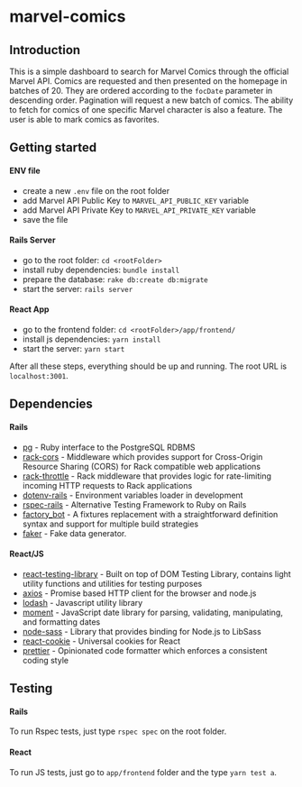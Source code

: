 # marvel-comics

## Introduction
This is a simple dashboard to search for Marvel Comics through the official Marvel API. Comics are requested and then presented on the homepage in batches of 20. They are ordered according to the `focDate` parameter in descending order. Pagination will request a new batch of comics. The ability to fetch for comics of one specific Marvel character is also a feature. The user is able to mark comics as favorites.

## Getting started
#### ENV file
 - create a new `.env` file on the root folder
 - add Marvel API Public Key to `MARVEL_API_PUBLIC_KEY` variable
 - add Marvel API Private Key to `MARVEL_API_PRIVATE_KEY` variable
 - save the file

#### Rails Server
 - go to the root folder: `cd <rootFolder>`
 - install ruby dependencies: `bundle install`
 - prepare the database: `rake db:create db:migrate`
 - start the server: `rails server`
 
#### React App
 - go to the frontend folder: `cd <rootFolder>/app/frontend/`
 - install js dependencies: `yarn install`
 - start the server: `yarn start`

After all these steps, everything should be up and running. The root URL is `localhost:3001`.

## Dependencies
#### Rails
 - [pg](https://github.com/ged/ruby-pg) - Ruby interface to the PostgreSQL RDBMS
 - [rack-cors](https://github.com/cyu/rack-cors) - Middleware which provides support for Cross-Origin Resource Sharing (CORS) for Rack compatible web applications
 - [rack-throttle](https://github.com/dryruby/rack-throttle) - Rack middleware that provides logic for rate-limiting incoming HTTP requests to Rack applications
 - [dotenv-rails](https://github.com/bkeepers/dotenv) - Environment variables loader in development
 - [rspec-rails](https://github.com/rspec/rspec-rails) - Alternative Testing Framework to Ruby on Rails
 - [factory_bot](https://github.com/thoughtbot/factory_bot) - A fixtures replacement with a straightforward definition syntax and support for multiple build strategies
 - [faker](https://github.com/faker-ruby/faker) - Fake data generator.

#### React/JS
  - [react-testing-library](https://github.com/testing-library/react-testing-library) - Built on top of DOM Testing Library, contains light utility functions and utilities for testing purposes
  - [axios](https://github.com/axios/axios) - Promise based HTTP client for the browser and node.js
  - [lodash](https://github.com/lodash/lodash) - Javascript utility library
  - [moment](https://github.com/moment/moment/) - JavaScript date library for parsing, validating, manipulating, and formatting dates
  - [node-sass](https://github.com/sass/node-sass) - Library that provides binding for Node.js to LibSass
  - [react-cookie](https://github.com/reactivestack/cookies/tree/master/packages/react-cookie) - Universal cookies for React
  - [prettier](https://github.com/prettier/prettier) - Opinionated code formatter which enforces a consistent coding style

## Testing
#### Rails
To run Rspec tests, just type `rspec spec` on the root folder.

#### React
To run JS tests, just go to `app/frontend` folder and the type `yarn test a`.
